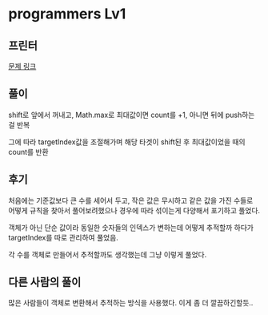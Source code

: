 # programmers Lv1

## 프린터

[문제 링크](https://programmers.co.kr/learn/courses/30/lessons/42587)

## 풀이

shift로 앞에서 꺼내고, Math.max로 최대값이면 count를 +1, 아니면 뒤에 push하는걸 반복

그에 따라 targetIndex값을 조절해가며 해당 타겟이 shift된 후 최대값이었을 때의 count를 반환

## 후기

처음에는 기준값보다 큰 수를 세어서 두고, 작은 값은 무시하고 같은 값을 가진 수들로 어떻게 규칙을 찾아서 풀어보려했으나
경우에 따라 섞이는게 다양해서 포기하고 풀었다.

객체가 아닌 단순 값이라 동일한 숫자들의 인덱스가 변하는데 어떻게 추적할까 하다가 targetIndex를 따로 관리하여 풀었음. 

각 수를 객체로 만들어서 추적할까도 생각했는데 그냥 이렇게 풀었다.


## 다른 사람의 풀이

많은 사람들이 객체로 변환해서 추적하는 방식을 사용했다. 이게 좀 더 깔끔하긴할듯.. 